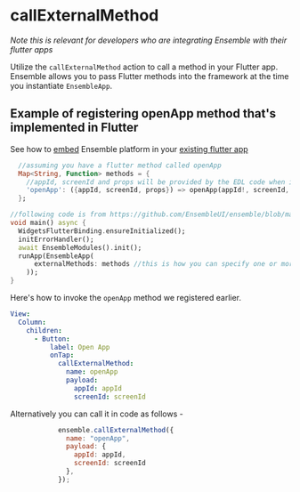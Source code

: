 # callExternalMethod

*Note this is relevant for developers who are integrating Ensemble with their flutter apps* 

Utilize the `callExternalMethod` action to call a method in your Flutter app. Ensemble allows you to pass Flutter methods into the framework at the time you instantiate `EnsembleApp`.

## Example of registering openApp method that's implemented in Flutter

See how to [embed](https://github.com/EnsembleUI/ensemble/blob/main/starter/lib/main.dart) Ensemble platform in your [existing flutter app](https://github.com/EnsembleUI/ensemble/tree/main/starter)

```dart
  //assuming you have a flutter method called openApp
  Map<String, Function> methods = {
    //appId, screenId and props will be provided by the EDL code when invoking the callExternalMethod action
    'openApp': ({appId, screenId, props}) => openApp(appId!, screenId, props)
  };

//following code is from https://github.com/EnsembleUI/ensemble/blob/main/starter/lib/main.dart
void main() async {
  WidgetsFlutterBinding.ensureInitialized();
  initErrorHandler();
  await EnsembleModules().init();
  runApp(EnsembleApp(
      externalMethods: methods //this is how you can specify one or more Flutter methods that could be invoked from within EDL
    ));
}
```
Here's how to invoke the `openApp` method we registered earlier. 

```yaml
View:
  Column:
    children:
      - Button:
          label: Open App
          onTap:
            callExternalMethod:
              name: openApp
              payload:
                appId: appId
                screenId: screenId
```
Alternatively you can call it in code as follows - 

```js
            ensemble.callExternalMethod({
              name: "openApp",
              payload: {
                appId: appId,
                screenId: screenId
              },
            });
```
